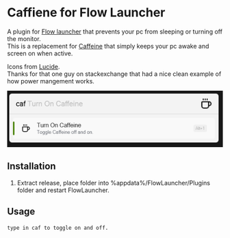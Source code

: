 Caffiene for Flow Launcher
==================
A plugin for [Flow launcher](https://github.com/Flow-Launcher/Flow.Launcher) that prevents your pc from sleeping or turning off the monitor.  
This is a replacement for [Caffeine](https://www.zhornsoftware.co.uk/caffeine/) that simply keeps your pc awake and screen on when active.  

Icons from [Lucide](https://lucide.dev/).  
Thanks for that one guy on stackexchange that had a nice clean example of how power mangement works.

![caffeine](./caffdisplay.png)

## Installation
1. Extract release, place folder into %appdata%/FlowLauncher/Plugins folder and restart FlowLauncher.

## Usage
    type in caf to toggle on and off.
